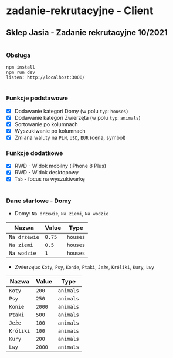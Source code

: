 # zadanie-rekrutacyjne - Client

## Sklep Jasia - Zadanie rekrutacyjne 10/2021

#

### Obsługa

```
npm install
npm run dev
listen: http://localhost:3000/
```

#

### Funkcje podstawowe

- [x] Dodawanie kategori Domy (w polu `typ`: `houses`)
- [x] Dodawanie kategori Zwierzęta (w polu `typ`: `animals`)
- [x] Sortowanie po kolumnach
- [x] Wyszukiwanie po kolumnach
- [x] Zmiana waluty na `PLN`, `USD`, `EUR` (cena, symbol)

### Funkcje dodatkowe

- [x] RWD - Widok mobilny (iPhone 8 Plus)
- [x] RWD - Widok desktopowy
- [x] `Tab` - focus na wyszukiwarkę

#

### Dane startowe - Domy

- Domy: `Na drzewie`, `Na ziemi`, `Na wodzie`

| Nazwa        | Value  | Type     |
| ------------ | ------ | -------- |
| `Na drzewie` | `0.75` | `houses` |
| `Na ziemi`   | `0.5`  | `houses` |
| `Na wodzie`  | `1`    | `houses` |

- Zwierzęta: `Koty`, `Psy`, `Konie`, `Ptaki`, `Jeże`, `Króliki`, `Kury`, `Lwy`

| Nazwa     | Value  | Type      |
| --------- | ------ | --------- |
| `Koty`    | `200`  | `animals` |
| `Psy`     | `250`  | `animals` |
| `Konie`   | `2000` | `animals` |
| `Ptaki`   | `500`  | `animals` |
| `Jeże`    | `100`  | `animals` |
| `Króliki` | `100`  | `animals` |
| `Kury`    | `200`  | `animals` |
| `Lwy`     | `2000` | `animals` |
